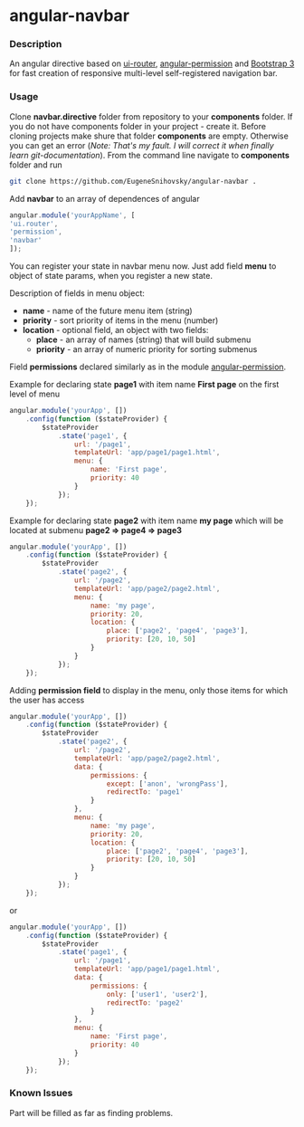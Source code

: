 # angular-navbar

### Description

An angular directive based on [ui-router](https://github.com/angular-ui/ui-router), [angular-permission](https://github.com/Narzerus/angular-permission) and  [Bootstrap 3](http://getbootstrap.com/) for fast creation of responsive multi-level self-registered navigation bar.

### Usage

Clone **navbar.directive** folder from repository to your **components** folder. If you do not have components folder in your project - create it. Before cloning projects make shure that folder **components** are empty. Otherwise you can get an error (*Note: That's my fault. I will correct it when finally learn git-documentation*). From the command line navigate to **components** folder and run
```sh
git clone https://github.com/EugeneSnihovsky/angular-navbar .
```
Add **navbar** to an array of dependences of angular
```javascript
angular.module('yourAppName', [
'ui.router',
'permission',
'navbar'
]);
```
You can register your state in navbar menu now. Just add field **menu** to object of state params, when you register a new state.

Description of fields in menu object:
* **name** - name of the future menu item (string)
* **priority** - sort priority of items in the menu (number)
* **location** - optional field, an object with two fields:
  * **place** - an array of names (string) that will build submenu
  * **priority** - an array of numeric priority for sorting submenus

Field **permissions** declared similarly as in the module [angular-permission](https://github.com/Narzerus/angular-permission).

Example for declaring state **page1** with item name **First page** on the first level of menu

```javascript
angular.module('yourApp', [])
    .config(function ($stateProvider) {
        $stateProvider
            .state('page1', {
                url: '/page1',
                templateUrl: 'app/page1/page1.html',
                menu: {
                    name: 'First page',
                    priority: 40
                }
            });
    });
```
Example for declaring state **page2** with item name **my page** which will be located at submenu **page2 => page4 => page3**

```javascript
angular.module('yourApp', [])
    .config(function ($stateProvider) {
        $stateProvider
            .state('page2', {
                url: '/page2',
                templateUrl: 'app/page2/page2.html',
                menu: {
                    name: 'my page',
                    priority: 20,
                    location: {
                        place: ['page2', 'page4', 'page3'],
                        priority: [20, 10, 50]
                    }
                }
            });
    });
```
Adding **permission field** to display in the menu, only those items for which the user has access
```javascript
angular.module('yourApp', [])
    .config(function ($stateProvider) {
        $stateProvider
            .state('page2', {
                url: '/page2',
                templateUrl: 'app/page2/page2.html',
                data: {
                    permissions: {
                        except: ['anon', 'wrongPass'],
                        redirectTo: 'page1'
                    }
                },
                menu: {
                    name: 'my page',
                    priority: 20,
                    location: {
                        place: ['page2', 'page4', 'page3'],
                        priority: [20, 10, 50]
                    }
                }
            });
    });
```
or
```javascript
angular.module('yourApp', [])
    .config(function ($stateProvider) {
        $stateProvider
            .state('page1', {
                url: '/page1',
                templateUrl: 'app/page1/page1.html',
                data: {
                    permissions: {
                        only: ['user1', 'user2'],
                        redirectTo: 'page2'
                    }
                },
                menu: {
                    name: 'First page',
                    priority: 40
                }
            });
    });
```

### Known Issues

Part will be filled as far as finding problems.
